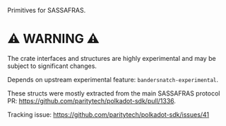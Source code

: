 Primitives for SASSAFRAS.

# ⚠️ WARNING ⚠️

The crate interfaces and structures are highly experimental and may be subject
to significant changes.

Depends on upstream experimental feature: `bandersnatch-experimental`.

These structs were mostly extracted from the main SASSAFRAS protocol PR: https://github.com/paritytech/polkadot-sdk/pull/1336.

Tracking issue: https://github.com/paritytech/polkadot-sdk/issues/41
